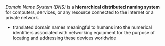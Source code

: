 *Domain Name System (DNS)* is a **hierarchical distributed naming system** for computers, services, or any resource connected to the internet or a private network. 
- translated domain names meaningful to humans into the numerical identifiers associated with networking equipment for the purpose of locating and addressing these devices worldwide 